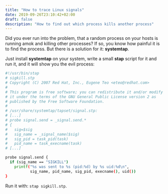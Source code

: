 ```yaml
---
title: "How to trace Linux signals"
date: 2019-09-26T23:10:42+02:00
draft: false
description: "How to find out which process kills another process"
---
```


Did you ever run into the problem, that a random process on your hosts is running amok and killing other processes? If so, you know how painful it is to find the process. But there is a solution for it: **systemtap**.

Just install **systemtap** on your system, write a small **stap** script for it and run it, and it will show you the evil process:

```bash
#!/usr/bin/stap
# sigkill.stp
# Copyright (C) 2007 Red Hat, Inc., Eugene Teo <eteo@redhat.com>
#
# This program is free software; you can redistribute it and/or modify
# it under the terms of the GNU General Public License version 2 as
# published by the Free Software Foundation.
#
# /usr/share/systemtap/tapset/signal.stp:
# [...]
# probe signal.send = _signal.send.*
# {
# 	sig=$sig
# 	sig_name = _signal_name($sig)
# 	sig_pid = task_pid(task)
# 	pid_name = task_execname(task)
# [...]

probe signal.send {
  if (sig_name == "SIGKILL")
    printf("%s was sent to %s (pid:%d) by %s uid:%d\n",
           sig_name, pid_name, sig_pid, execname(), uid())
}
```

Run it with: `stap sigkill.stp`.
